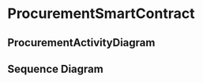 
# ProcurementSmartContract

## ProcurementActivityDiagram

[](assets/readmePics/ProcurementActivityDiagram.png)

## Sequence Diagram

[](assets/readmePics/ProcurementSequenceDiagram.png)
